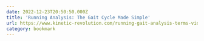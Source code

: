 ```yaml
---
date: 2022-12-23T20:50:50.000Z
title: 'Running Analysis: The Gait Cycle Made Simple'
url: https://www.kinetic-revolution.com/running-gait-analysis-terms-video/
category: bookmark
---
```


